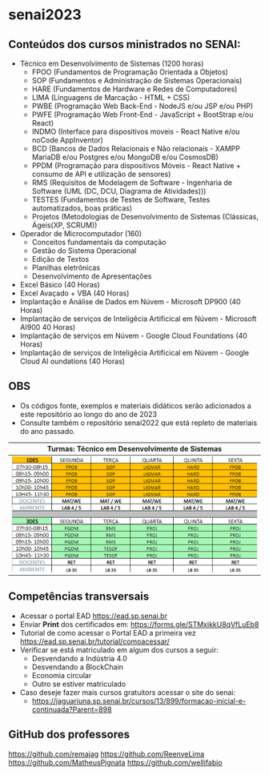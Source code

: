 # senai2023
## Conteúdos dos cursos ministrados no SENAI:
- Técnico em Desenvolvimento de Sistemas (1200 horas)
	- FPOO (Fundamentos de Programação Orientada a Objetos)
	- SOP (Fundamentos e Administração de Sistemas Operacionais)
	- HARE (Fundamentos de Hardware e Redes de Computadores)
	- LIMA (Linguagens de Marcação - HTML + CSS)
	- PWBE (Programação Web Back-End - NodeJS e/ou JSP e/ou PHP)
	- PWFE (Programação Web Front-End - JavaScript + BootStrap e/ou React)
	- INDMO (Interface para dispositivos moveis - React Native e/ou noCode AppInventor)
	- BCD (Bancos de Dados Relacionais e Não relacionais - XAMPP MariaDB e/ou Postgres e/ou MongoDB e/ou CosmosDB)
	- PPDM (Programação para dispositivos Móveis - React Native + consumo de API e utilização de sensores)
	- RMS (Requisitos de Modelagem de Software - Ingenharia de Software (UML (DC, DCU, Diagrama de Atividades)))
	- TESTES (Fundamentos de Testes de Software, Testes automatizados, boas práticas)
	- Projetos (Metodologias de Desenvolvimento de Sistemas (Clássicas, Ágeis(XP, SCRUM))
- Operador de Microcomputador (160)
	- Conceitos fundamentais da computação
	- Gestão do Sistema Operacional
	- Edição de Textos
	- Planilhas eletrônicas
	- Desenvolvimento de Apresentações
- Excel Básico (40 Horas)
- Excel Avaçado + VBA (40 Horas)
- Implantação e Análise de Dados em Núvem - Microsoft DP900 (40 Horas)
- Implantação de serviços de Inteligêcia Artificical em Núvem - Microsoft AI900 40 Horas)
- Implantação de serviços em Núvem - Google Cloud Foundations (40 Horas)
- Implantação de serviços de Inteligêcia Artificical em Núvem - Google Cloud AI oundations (40 Horas)
## OBS
- Os códigos fonte, exemplos e materiais didáticos serão adicionados a este repositório ao longo do ano de 2023
- Consulte também o repositório senai2022 que está repleto de materiais do ano passado.

|Turmas: Técnico em Desenvolvimento de Sistemas|
|-|
|![Dias](./des_2sem.png)|

## Competências transversais
- Acessar o portal EAD https://ead.sp.senai.br
- Enviar **Print** dos certificados em: https://forms.gle/STMxikkU8qVfLuEb8
- Tutorial de como acessar o Portal EAD a primeira vez https://ead.sp.senai.br/tutorial/comoacessar/
- Verificar se está matriculado em algum dos cursos a seguir:
	- Desvendando a Indústria 4.0
	- Desvendando a BlockChain
	- Economia circular
	- Outro se estiver matriculado
- Caso deseje fazer mais cursos gratuitors acessar o site do senai:
	- https://jaguariuna.sp.senai.br/cursos/13/899/formacao-inicial-e-continuada?Parent=898

## GitHub dos professores
https://github.com/remajag
https://github.com/ReenyeLima
https://github.com/MatheusPignata
https://github.com/wellifabio